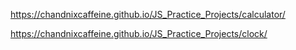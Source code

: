 
https://chandnixcaffeine.github.io/JS_Practice_Projects/calculator/

https://chandnixcaffeine.github.io/JS_Practice_Projects/clock/

